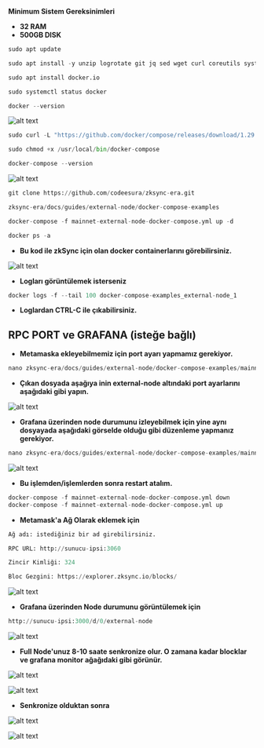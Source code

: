 **Minimum Sistem Gereksinimleri**

- **32 RAM**
- **500GB DISK**

```python
sudo apt update
```

```python
sudo apt install -y unzip logrotate git jq sed wget curl coreutils systemd
```

```python
sudo apt install docker.io
```

```python
sudo systemctl status docker
```

```python
docker --version
```

![alt text](https://i.hizliresim.com/1h330hc.png)

```python
sudo curl -L "https://github.com/docker/compose/releases/download/1.29.2/docker-compose-$(uname -s)-$(uname -m)" -o /usr/local/bin/docker-compose
```

```python
sudo chmod +x /usr/local/bin/docker-compose
```

```python
docker-compose --version
```
![alt text](https://i.hizliresim.com/9zoqkrt.png)

```python
git clone https://github.com/codeesura/zksync-era.git
```

```python
zksync-era/docs/guides/external-node/docker-compose-examples
```

```python
docker-compose -f mainnet-external-node-docker-compose.yml up -d
```

```python
docker ps -a
```
- **Bu kod ile zkSync için olan docker containerlarını görebilirsiniz.**

![alt text](https://i.hizliresim.com/arzwcu5.png)

- **Logları görüntülemek isterseniz**

```python
docker logs -f --tail 100 docker-compose-examples_external-node_1
```

- **Loglardan CTRL-C ile çıkabilirsiniz.**

## RPC PORT ve GRAFANA (isteğe bağlı)

- **Metamaska ekleyebilmemiz için port ayarı yapmamız gerekiyor.**

```python
nano zksync-era/docs/guides/external-node/docker-compose-examples/mainnet-external-node-docker-compose.yml
```
- **Çıkan dosyada aşağıya inin external-node altındaki port ayarlarını aşağıdaki gibi yapın.**

![alt text](https://i.hizliresim.com/n0gt8c4.png)

- **Grafana üzerinden node durumunu izleyebilmek için yine aynı dosyayada
aşağıdaki görselde olduğu gibi düzenleme yapmanız gerekiyor.**

```python
nano zksync-era/docs/guides/external-node/docker-compose-examples/mainnet-external-node-docker-compose.yml
```

![alt text](https://i.hizliresim.com/pr5frup.png)


- **Bu işlemden/işlemlerden sonra restart atalım.**

```python
docker-compose -f mainnet-external-node-docker-compose.yml down
docker-compose -f mainnet-external-node-docker-compose.yml up
```

- **Metamask'a Ağ Olarak eklemek için**

```python
Ağ adı: istediğiniz bir ad girebilirsiniz.

RPC URL: http://sunucu-ipsi:3060

Zincir Kimliği: 324

Bloc Gezgini: https://explorer.zksync.io/blocks/
```

![alt text](https://i.hizliresim.com/4ixy3wa.png)

- **Grafana üzerinden Node durumunu görüntülemek için**

```python
http://sunucu-ipsi:3000/d/0/external-node
```

![alt text](https://i.hizliresim.com/bqbx2uf.png)


- **Full Node'unuz 8-10 saate senkronize olur. O zamana kadar blocklar ve grafana monitor ağağıdaki gibi görünür.**

![alt text](https://i.hizliresim.com/r29h9y9.png)

![alt text](https://i.hizliresim.com/duzl6k6.png)

- **Senkronize olduktan sonra**

![alt text](https://i.hizliresim.com/lw3tv8j.png)

![alt text](https://i.hizliresim.com/cvmw69q.png)














